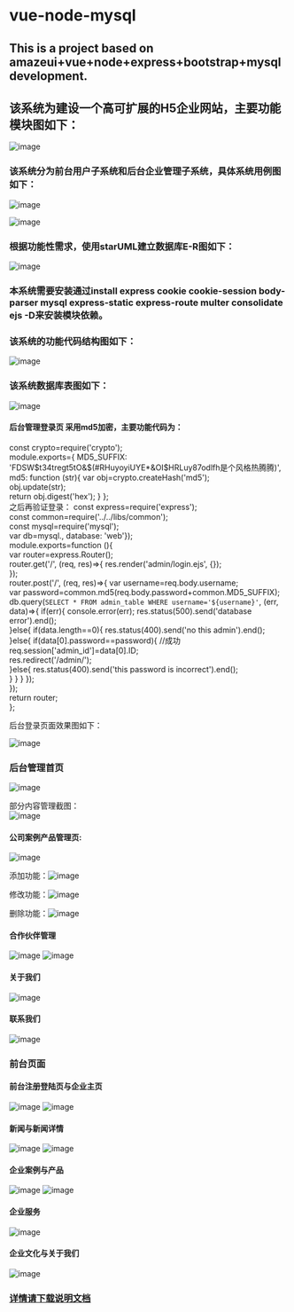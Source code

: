 # vue-node-mysql
## This is a project based on amazeui+vue+node+express+bootstrap+mysql development.
## 该系统为建设一个高可扩展的H5企业网站，主要功能模块图如下：

![image](https://github.com/k2-xu/vue-express-ejs-node-mysql/blob/master/readme/mvc.png)

### 该系统分为前台用户子系统和后台企业管理子系统，具体系统用例图如下：

![image](https://github.com/k2-xu/vue-express-ejs-node-mysql/blob/master/readme/usecase01.png)

![image](https://github.com/k2-xu/vue-express-ejs-node-mysql/blob/master/readme/usecase.png)

### 根据功能性需求，使用starUML建立数据库E-R图如下：

![image](https://github.com/k2-xu/vue-express-ejs-node-mysql/blob/master/readme/dataer.png)

### 本系统需要安装通过install express cookie cookie-session body-parser  mysql express-static express-route multer consolidate ejs -D来安装模块依赖。

### 该系统的功能代码结构图如下：

![image](https://github.com/k2-xu/vue-express-ejs-node-mysql/blob/master/readme/jiegou.png)

### 该系统数据库表图如下：

![image](https://github.com/k2-xu/vue-express-ejs-node-mysql/blob/master/readme/shujuku.png)

#### 后台管理登录页 采用md5加密，主要功能代码为：<br>
const crypto=require('crypto');<br>
module.exports={
  MD5_SUFFIX: 'FDSW$t34tregt5tO&$(#RHuyoyiUYE*&OI$HRLuy87odlfh是个风格热腾腾)',
  md5: function (str){
    var obj=crypto.createHash('md5');<br>
    obj.update(str);<br> 
    return obj.digest('hex');
  } 
};<br>
之后再验证登录：
const express=require('express');<br>
const common=require('../../libs/common');<br>
const mysql=require('mysql');<br>
var db=mysql., database: 'web'});<br>
module.exports=function (){<br>
  var router=express.Router();<br>
  router.get('/', (req, res)=>{
    res.render('admin/login.ejs', {});<br>
  });<br>
  router.post('/', (req, res)=>{
    var username=req.body.username;<br>
    var password=common.md5(req.body.password+common.MD5_SUFFIX);<br>
    db.query(`SELECT * FROM admin_table WHERE username='${username}'`, (err, data)=>{
      if(err){
        console.error(err);
        res.status(500).send('database error').end();<br>
      }else{
        if(data.length==0){
          res.status(400).send('no this admin').end();<br>
        }else{
          if(data[0].password==password){
            //成功
            req.session['admin_id']=data[0].ID;<br>
            res.redirect('/admin/');<br>
          }else{
            res.status(400).send('this password is incorrect').end();<br>
          }
        }
      }
    });<br>
  });<br>
  return router;<br>
};

后台登录页面效果图如下：

![image](https://github.com/k2-xu/vue-express-ejs-node-mysql/blob/master/readme/login01.png)

### 后台管理首页

![image](https://github.com/k2-xu/vue-express-ejs-node-mysql/blob/master/readme/02.png)

部分内容管理截图：<br>
![image](https://github.com/k2-xu/vue-express-ejs-node-mysql/blob/master/readme/concent.png)

#### 公司案例产品管理页:<br>
![image](https://github.com/k2-xu/vue-express-ejs-node-mysql/blob/master/readme/03.png)<br>

添加功能：![image](https://github.com/k2-xu/vue-express-ejs-node-mysql/blob/master/readme/add.png)<br>

修改功能：![image](https://github.com/k2-xu/vue-express-ejs-node-mysql/blob/master/readme/med.png)<br>

删除功能：![image](https://github.com/k2-xu/vue-express-ejs-node-mysql/blob/master/readme/del.png)<br>

#### 合作伙伴管理

![image](https://github.com/k2-xu/vue-express-ejs-node-mysql/blob/master/readme/04.png)
![image](https://github.com/k2-xu/vue-express-ejs-node-mysql/blob/master/readme/04.1.png)

#### 关于我们

![image](https://github.com/k2-xu/vue-express-ejs-node-mysql/blob/master/readme/05.png)

#### 联系我们

![image](https://github.com/k2-xu/vue-express-ejs-node-mysql/blob/master/readme/06.png)

### 前台页面

#### 前台注册登陆页与企业主页

![image](https://github.com/k2-xu/vue-express-ejs-node-mysql/blob/master/readme/login.png)
![image](https://github.com/k2-xu/vue-express-ejs-node-mysql/blob/master/readme/index.png)

#### 新闻与新闻详情

![image](https://github.com/k2-xu/vue-express-ejs-node-mysql/blob/master/readme/news.png)
![image](https://github.com/k2-xu/vue-express-ejs-node-mysql/blob/master/readme/news2.png)

#### 企业案例与产品

![image](https://github.com/k2-xu/vue-express-ejs-node-mysql/blob/master/readme/xinxi.png)
![image](https://github.com/k2-xu/vue-express-ejs-node-mysql/blob/master/readme/xinxi1.png)

#### 企业服务

![image](https://github.com/k2-xu/vue-express-ejs-node-mysql/blob/master/readme/fuwu.png)

#### 企业文化与关于我们

![image](https://github.com/k2-xu/vue-express-ejs-node-mysql/blob/master/readme/aboutus.png)

### [详情请下载说明文档](https://github.com/k2-xu/vue-express-ejs-node-mysql/blob/master/%E8%AF%B4%E6%98%8E%E6%96%87%E6%A1%A3.doc "详细设计文档")



